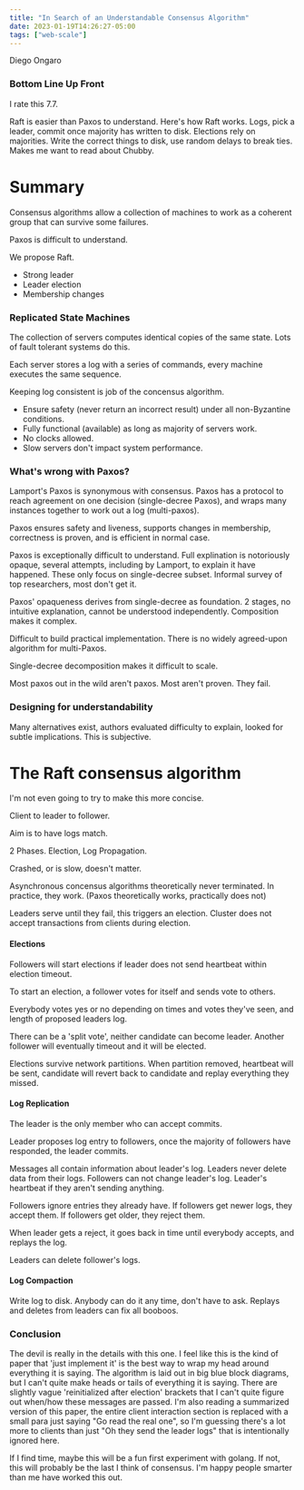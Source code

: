 ```yaml
---
title: "In Search of an Understandable Consensus Algorithm"
date: 2023-01-19T14:26:27-05:00
tags: ["web-scale"]
---
```


Diego Ongaro

### Bottom Line Up Front

I rate this 7.7.

Raft is easier than Paxos to understand. Here's how Raft works. Logs, pick a leader, commit once majority has written to disk. Elections rely on majorities. Write the correct things to disk, use random delays to break ties. Makes me want to read about Chubby. 

# Summary

Consensus algorithms allow a collection of machines to work as a coherent group that can survive some failures. 

Paxos is difficult to understand.

We propose Raft. 

- Strong leader
- Leader election
- Membership changes

### Replicated State Machines 

The collection of servers computes identical copies of the same state. Lots of fault tolerant systems do this. 

Each server stores a log with a series of commands, every machine executes the same sequence. 

Keeping log consistent is job of the concensus algorithm.

- Ensure safety (never return an incorrect result) under all non-Byzantine conditions.
- Fully functional (available) as long as majority of servers work.
- No clocks allowed.
- Slow servers don't impact system performance.

### What's wrong with Paxos?

Lamport's Paxos is synonymous with consensus. Paxos has a protocol to reach agreement on one decision (single-decree Paxos), and wraps many instances together to work out a log (multi-paxos).

Paxos ensures safety and liveness, supports changes in membership, correctness is proven, and is efficient in normal case.

Paxos is exceptionally difficult to understand. Full explination is notoriously opaque, several attempts, including by Lamport, to explain it have happened. These only focus on single-decree subset. Informal survey of top researchers, most don't get it. 

Paxos' opaqueness derives from single-decree as foundation. 2 stages, no intuitive explanation, cannot be understood independently. Composition makes it complex. 

Difficult to build practical implementation. There is no widely agreed-upon algorithm for multi-Paxos. 

Single-decree decomposition makes it difficult to scale.

Most paxos out in the wild aren't paxos. Most aren't proven. They fail.

### Designing for understandability

Many alternatives exist, authors evaluated difficulty to explain, looked for subtle implications. This is subjective. 

# The Raft consensus algorithm 

I'm not even going to try to make this more concise.

Client to leader to follower.

Aim is to have logs match.

2 Phases. Election, Log Propagation.

Crashed, or is slow, doesn't matter. 

Asynchronous concensus algorithms theoretically never terminated. In practice, they work. (Paxos theoretically works, practically does not)

Leaders serve until they fail, this triggers an election. Cluster does not accept transactions from clients during election.

#### Elections

Followers will start elections if leader does not send heartbeat within election timeout. 

To start an election, a follower votes for itself and sends vote to others.

Everybody votes yes or no depending on times and votes they've seen, and length of proposed leaders log.

There can be a 'split vote', neither candidate can become leader. Another follower will eventually timeout and it will be elected.

Elections survive network partitions. When partition removed, heartbeat will be sent, candidate will revert back to candidate and replay everything they missed.

#### Log Replication

The leader is the only member who can accept commits.

Leader proposes log entry to followers, once the majority of followers have responded, the leader commits.

Messages all contain information about leader's log. Leaders never delete data from their logs. Followers can not change leader's log. Leader's heartbeat if they aren't sending anything.

Followers ignore entries they already have. If followers get newer logs, they accept them. If followers get older, they reject them.

When leader gets a reject, it goes back in time until everybody accepts, and replays the log.

Leaders can delete follower's logs.

#### Log Compaction

Write log to disk. Anybody can do it any time, don't have to ask. Replays and deletes from leaders can fix all booboos. 

### Conclusion 

The devil is really in the details with this one. I feel like this is the kind of paper that 'just implement it' is the best way to wrap my head around everything it is saying. The algorithm is laid out in big blue block diagrams, but I can't quite make heads or tails of everything it is saying. There are slightly vague 'reinitialized after election' brackets that I can't quite figure out when/how these messages are passed. I'm also reading a summarized version of this paper, the entire client interaction section is replaced with a small para just saying "Go read the real one", so I'm guessing there's a lot more to clients than just "Oh they send the leader logs" that is intentionally ignored here. 

If I find time, maybe this will be a fun first experiment with golang. If not, this will probably be the last I think of consensus. I'm happy people smarter than me have worked this out. 

